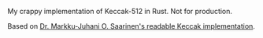 My crappy implementation of Keccak-512 in Rust. Not for production.

Based on [Dr. Markku-Juhani O. Saarinen's readable Keccak implementation](http://www.mjos.fi/dist/readable_keccak.tgz).
